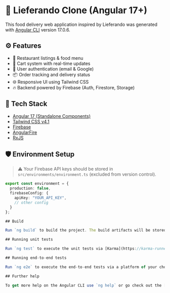 # 🚚 Lieferando Clone (Angular 17+)

This food delivery web application inspired by Lieferando was generated with [Angular CLI](https://github.com/angular/angular-cli) version 17.0.6.

## ⚙️ Features

- 🍔 Restaurant listings & food menu
- 🛒 Cart system with real-time updates
- 🔐 User authentication (email & Google)
- 📦 Order tracking and delivery status
- 🌐 Responsive UI using Tailwind CSS
- 🔥 Backend powered by Firebase (Auth, Firestore, Storage)

## 🚀 Tech Stack

- [Angular 17 (Standalone Components)](https://angular.dev/)
- [Tailwind CSS v4.1](https://tailwindcss.com/)
- [Firebase](https://firebase.google.com/)
- [AngularFire](https://github.com/angular/angularfire)
- [RxJS](https://rxjs.dev/)

## 🛡️ Environment Setup

> ⚠️ Your Firebase API keys should be stored in `src/environments/environment.ts` (excluded from version control).

```ts
export const environment = {
  production: false,
  firebaseConfig: {
    apiKey: "YOUR_API_KEY",
    // other config
  }
};

## Build

Run `ng build` to build the project. The build artifacts will be stored in the `dist/` directory.

## Running unit tests

Run `ng test` to execute the unit tests via [Karma](https://karma-runner.github.io).

## Running end-to-end tests

Run `ng e2e` to execute the end-to-end tests via a platform of your choice. To use this command, you need to first add a package that implements end-to-end testing capabilities.

## Further help

To get more help on the Angular CLI use `ng help` or go check out the [Angular CLI Overview and Command Reference](https://angular.io/cli) page.
```
